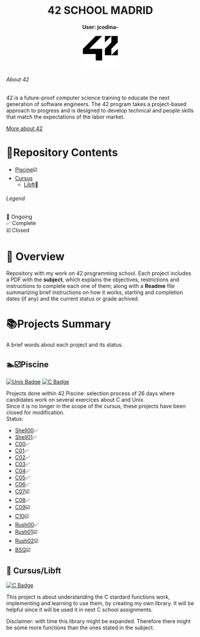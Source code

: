 # <h1 align="center">42 SCHOOL MADRID</h1>
<p align="center">
 <strong>User: jcodina-</strong><br>
<a href="https://www.42madrid.com/"><img src="Resources/42_Logo.png" alt="42 Logo" width="100"  class="centerImage"/></a>
</p>

###### About 42
42 is a future-proof computer science training to educate the next generation of software engineers. The 42 program takes a project-based approach to progress and is designed to develop technical and people skills that match the expectations of the labor market.

<a href="https://42.fr/en/homepage/">More about 42</a>


# :dart:Repository Contents
* [Piscine](Piscine/):ballot_box_with_check:
* [Cursus](Cursus/)
  * [Libft](Cursus/Libft):black_square_button:
###### Legend
:black_square_button: Ongoing<br />
:white_check_mark: Complete<br />
:ballot_box_with_check: Closed

# 📌 Overview
Repository with my work on 42 programming school. 
Each project includes a PDF with the **subject**, which explains the objectives, restrictions and instructions to complete each one of them; along with a **Readme** file summarizing brief instructions on how it works, starting and completion dates (if any) and the current status or grade achived.

# :books:Projects Summary
A brief words about each project and its status.
## :swimmer::ballot_box_with_check:Piscine

[![Unix Badge](https://img.shields.io/badge/-UNIX-lightgrey?style=for-the-badge&labelColor=black&logo=linux&logoColor=white)](https://es.wikipedia.org/wiki/Unix)
[![C Badge](https://img.shields.io/badge/-C_coding-53F4FA?style=for-the-badge&labelColor=136C99&logo=C&logoColor=white)](https://en.wikipedia.org/wiki/C_(programming_language))

Projects done within 42 Piscine: selection process of 26 days where candidates work on several exercices about C and Unix.<br />
Since it is no longer in the scope of the cursus, these projects have been closed for modification.<br />
Status:
- [Shell00](Piscine/Shell00):white_check_mark:
- [Shell01](Piscine/Shell01):white_check_mark:
- [C00](Piscine/C00):white_check_mark:
- [C01](Piscine/C01):white_check_mark:
- [C02](Piscine/C02):white_check_mark:
- [C03](Piscine/C03):white_check_mark:
- [C04](Piscine/C04):white_check_mark:
- [C05](Piscine/C05):white_check_mark:
- [C06](Piscine/C06):white_check_mark:
- [C07](Piscine/C07):ballot_box_with_check:
- [C08](Piscine/C08):white_check_mark:
- [C09](Piscine/C09):ballot_box_with_check:
- [C10](Piscine/C10):ballot_box_with_check:
- [Rush00](Piscine/Rush00):white_check_mark:
- [Rush01](Piscine/Rush01):ballot_box_with_check:
- [Rush02](Piscine/Rush02):ballot_box_with_check:
- [BSQ](Piscine/BSQ):ballot_box_with_check:


## :black_square_button: Cursus/Libft
[![C Badge](https://img.shields.io/badge/-C_coding-53F4FA?style=for-the-badge&labelColor=136C99&logo=C&logoColor=white)](https://en.wikipedia.org/wiki/C_(programming_language))

This project is about understanding the C stardard functions work,
implementing and learning to use them, by creating my own library. It will be
helpful since it will be used it in next C school assignments.

Disclaimer: with time this library might be expanded. Therefore there might be some more functions than the ones stated in the subject.

<br>
<br>
<br>


